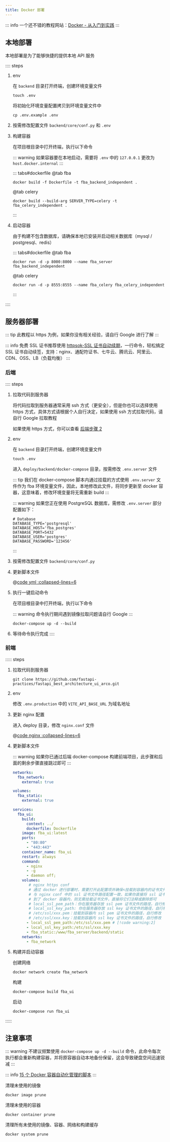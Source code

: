 ```yaml
---
title: Docker 部署
---
```


::: info
一个还不错的教程网站：[Docker - 从入门到实践](https://yeasy.gitbook.io/docker_practice)
:::

## 本地部署

本地部署是为了能够快捷的提供本地 API 服务

:::: steps

1. env

   在 `backend` 目录打开终端，创建环境变量文件

   ```shell:no-line-numbers
   touch .env
   ```

   将初始化环境变量配置拷贝到环境变量文件中

   ```shell:no-line-numbers
   cp .env.example .env
   ```

2. 按需修改配置文件 `backend/core/conf.py` 和 `.env`
3. 构建容器

   在项目根目录中打开终端，执行以下命令

   ::: warning
   如果容器要在本地启动，需要将 `.env` 中的 `127.0.0.1` 更改为 `host.docker.internal`
   :::

   ::: tabs#dockerfile
   @tab fba

   ```shell:no-line-numbers
   docker build -f Dockerfile -t fba_backend_independent .
   ```

   @tab celery

   ```shell:no-line-numbers
   docker build --build-arg SERVER_TYPE=celery -t fba_celery_independent .
   ```

   :::

4. 启动容器

   由于构建不包含数据库，请确保本地已安装并启动相关数据库（mysql / postgresql、redis）

   ::: tabs#dockerfile
   @tab fba

   ```shell:no-line-numbers
   docker run -d -p 8000:8000 --name fba_server fba_backend_independent
   ```

   @tab celery

   ```shell:no-line-numbers
   docker run -d -p 8555:8555 --name fba_celery fba_celery_independent
   ```

   :::

::::

## 服务器部署

::: tip
此教程以 https 为例，如果你没有相关经验，请自行 Google 进行了解
:::

::: info
免费 SSL 证书推荐使用 [httpsok-SSL 证书自动续期](https://httpsok.com/p/4Qjd)，一行命令，轻松搞定 SSL
证书自动续签，支持：nginx、通配符证书、七牛云、腾讯云、阿里云、CDN、OSS、LB（负载均衡）
:::

### 后端

:::: steps

1. 拉取代码到服务器

   将代码拉取到服务器通常采用 ssh 方式（更安全），但是你也可以选择使用 https 方式，具体方式请根据个人自行决定，如果使用 ssh
   方式拉取代码，请自行 Google 拉取教程

   如果使用 https 方式，你可以查看 [后端步骤 2](../summary/quick-start.md#后端)

2. env

   在 `backend` 目录打开终端，创建环境变量文件

   ```shell:no-line-numbers
   touch .env
   ```

   进入 `deploy/backend/docker-compose` 目录，按需修改 `.env.server` 文件

   ::: tip
   我们在 docker-compose 脚本内通过挂载的方式使用 `.env.server` 文件作为 fba 环境变量文件，因此，本地修改此文件，将同步更新至 docker
   容器，这意味着，修改环境变量将无需重新 build
   :::

   ::: warning
   如果您正在使用 PostgreSQL 数据库，需修改 `.env.server` 部分配置如下：

   ```dotenv:no-line-numbers
   # Database
   DATABASE_TYPE='postgresql'
   DATABASE_HOST='fba_postgres'
   DATABASE_PORT=5432
   DATABASE_USER='postgres'
   DATABASE_PASSWORD='123456'
   ```

   :::

3. 按需修改配置文件 `backend/core/conf.py`

4. 更新脚本文件

   @[code yml :collapsed-lines=6](../../code/docker-compose.yml)

5. 执行一键启动命令

   在项目根目录中打开终端，执行以下命令

   ::: warning
   命令执行期间遇到镜像拉取问题请自行 Google
   :::

   ```shell:no-line-numbers
   docker-compose up -d --build
   ```

6. 等待命令执行完成
   ::::

### 前端

::::: steps

1. 拉取代码到服务器

   ```shell:no-line-numbers
   git clone https://github.com/fastapi-practices/fastapi_best_architecture_ui_arco.git
   ```

2. env

   修改 `.env.production` 中的 `VITE_API_BASE_URL` 为域名地址

3. 更新 nginx 配置

   进入 deploy 目录，修改 `nginx.conf` 文件

   @[code nginx :collapsed-lines=6](../../code/nginx.conf)

4. 更新脚本文件

   ::: warning
   如果你已通过后端 docker-compose 构建前端项目，此步骤和后面的剩余步骤直接跳过即可
   :::

   ```yaml :collapsed-lines=6
   networks:
     fba_network:
       external: true

   volumes:
     fba_static:
       external: true

   services:
     fba_ui:
       build:
         context: ../
         dockerfile: Dockerfile
       image: fba_ui:latest
       ports:
         - "80:80"
         - "443:443"
       container_name: fba_ui
       restart: always
       command:
         - nginx
         - -g
         - daemon off;
       volumes:
          # nginx https conf
          # 通过 docker 进行部署时，需要打开此配置项并确保<挂载到容器内的证书文件路径>配置
          # 与 nginx conf 中的 ssl 证书文件路径配置一致，如果你直接将 ssl 证书文件 cp
          # 到了 docker 容器内，则无需挂载证书文件，直接将它们注释或删除即可
          # local_ssl_pem_path：你在服务器存放 ssl pem 证书文件的路径，自行修改
          # local_ssl_key_path: 你在服务器存放 ssl key 证书文件的路径，自行修改
          # /etc/ssl/xxx.pem：挂载到容器内 ssl pem 证书文件的路径，自行修改
          # /etc/ssl/xxx.key：挂载到容器内 ssl key 证书文件的路径，自行修改
         - local_ssl_pem_path:/etc/ssl/xxx.pem # [!code warning:2]
         - local_ssl_key_path:/etc/ssl/xxx.key
         - fba_static:/www/fba_server/backend/static
       networks:
         - fba_network
   ```

5. 构建并启动容器

   创建网络

   ```shell:no-line-numbers
   docker network create fba_network
   ```

   构建

   ```shell:no-line-numbers
   docker-compose build fba_ui
   ```

   启动

   ```shell:no-line-numbers
   docker-compose run fba_ui
   ```

:::::

## 注意事项

::: warning
不建议频繁使用 `docker-compose up -d --build` 命令，此命令每次执行都会重新构建容器，并将原容器自动本地备份保留，这会导致硬盘空间迅速锐减
:::

::: info
[15 个 Docker 容器自动化管理的脚本](https://www.yuque.com/fcant/devops/itkfyytisf9z84y6)
:::

清理未使用的镜像

```shell:no-line-numbers
docker image prune
```

清理未使用的容器

```shell:no-line-numbers
docker container prune
```

清理所有未使用的镜像、容器、网络和构建缓存

```shell:no-line-numbers
docker system prune
```
